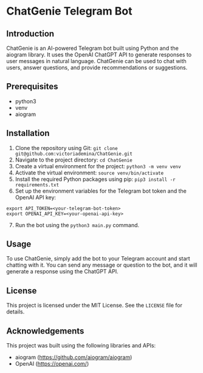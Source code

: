 # ChatGenie Telegram Bot

## Introduction
ChatGenie is an AI-powered Telegram bot built using Python and the aiogram library. 
It uses the OpenAI ChatGPT API to generate responses to user messages in natural language. 
ChatGenie can be used to chat with users, answer questions, and provide recommendations or suggestions.

## Prerequisites

- python3
- venv
- aiogram

## Installation
1. Clone the repository using Git:
`git clone git@github.com:victoriademina/ChatGenie.git`
2. Navigate to the project directory:
`cd ChatGenie`
3. Create a virtual environment for the project:
`python3 -m venv venv`
4. Activate the virtual environment:
`source venv/bin/activate`
5. Install the required Python packages using pip:
`pip3 install -r requirements.txt`
6. Set up the environment variables for the Telegram bot token and the OpenAI API key:
```
export API_TOKEN=<your-telegram-bot-token>
export OPENAI_API_KEY=<your-openai-api-key>
```
7. Run the bot using the `python3 main.py` command.

## Usage
To use ChatGenie, simply add the bot to your Telegram account and start chatting with it. 
You can send any message or question to the bot, and it will generate a response using the ChatGPT API.

## License
This project is licensed under the MIT License. 
See the `LICENSE` file for details.

## Acknowledgements
This project was built using the following libraries and APIs:

- aiogram (https://github.com/aiogram/aiogram)
- OpenAI (https://openai.com/)
